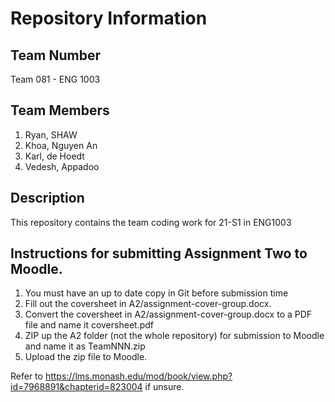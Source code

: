 # Repository Information

## Team Number
Team 081 - ENG 1003

## Team Members
1. Ryan, SHAW
2. Khoa, Nguyen An
3. Karl, de Hoedt
4. Vedesh, Appadoo


## Description
This repository contains the team coding work for 21-S1 in ENG1003

## Instructions for submitting Assignment Two to Moodle.
1. You must have an up to date copy in Git before submission time
2. Fill out the coversheet in A2/assignment-cover-group.docx.
3. Convert the coversheet in A2/assignment-cover-group.docx to a PDF file and name it coversheet.pdf
4. ZIP up the A2 folder (not the whole repository) for submission to Moodle and name it as TeamNNN.zip
5. Upload the zip file to Moodle.

Refer to https://lms.monash.edu/mod/book/view.php?id=7968891&chapterid=823004 if unsure.